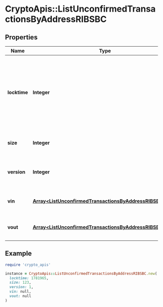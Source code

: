 # CryptoApis::ListUnconfirmedTransactionsByAddressRIBSBC

## Properties

| Name | Type | Description | Notes |
| ---- | ---- | ----------- | ----- |
| **locktime** | **Integer** | Represents the locktime on the transaction on the specific blockchain, i.e. the blockheight at which the transaction is valid. |  |
| **size** | **Integer** | Represents the total size of this transaction. |  |
| **version** | **Integer** | Represents the transaction&#39;s version number. |  |
| **vin** | [**Array&lt;ListUnconfirmedTransactionsByAddressRIBSBCVin&gt;**](ListUnconfirmedTransactionsByAddressRIBSBCVin.md) | Represents the transaction inputs. |  |
| **vout** | [**Array&lt;ListUnconfirmedTransactionsByAddressRIBSBCVout&gt;**](ListUnconfirmedTransactionsByAddressRIBSBCVout.md) | Represents the transaction outputs. |  |

## Example

```ruby
require 'crypto_apis'

instance = CryptoApis::ListUnconfirmedTransactionsByAddressRIBSBC.new(
  locktime: 1781965,
  size: 123,
  version: 1,
  vin: null,
  vout: null
)
```


